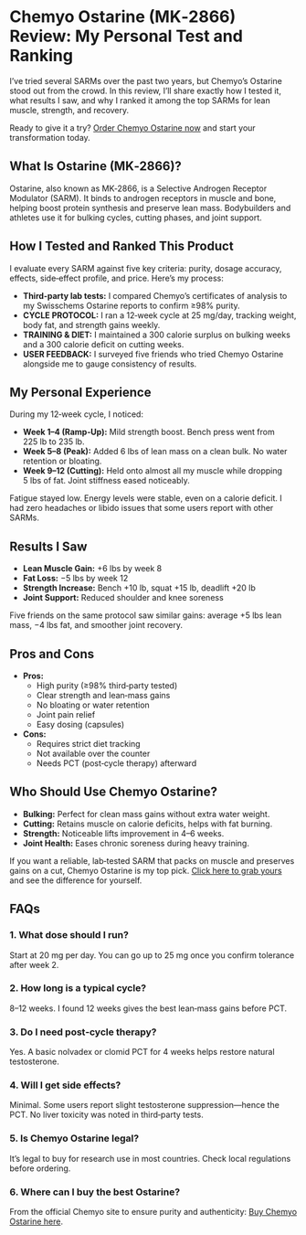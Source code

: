 <h1>Chemyo Ostarine (MK‑2866) Review: My Personal Test and Ranking</h1>

<p>I’ve tried several SARMs over the past two years, but Chemyo’s Ostarine stood out from the crowd. In this review, I’ll share exactly how I tested it, what results I saw, and why I ranked it among the top SARMs for lean muscle, strength, and recovery.</p>

<p>Ready to give it a try? <a href="https://www.chemyo.com/ostarine/?campaign=github&ref=166" target="_blank" rel="nofollow">Order Chemyo Ostarine now</a> and start your transformation today.</p>

<h2>What Is Ostarine (MK‑2866)?</h2>
<p>Ostarine, also known as MK‑2866, is a Selective Androgen Receptor Modulator (SARM). It binds to androgen receptors in muscle and bone, helping boost protein synthesis and preserve lean mass. Bodybuilders and athletes use it for bulking cycles, cutting phases, and joint support.</p>

<h2>How I Tested and Ranked This Product</h2>
<p>I evaluate every SARM against five key criteria: purity, dosage accuracy, effects, side‑effect profile, and price. Here’s my process:</p>
<ul>
  <li><strong>Third‑party lab tests:</strong> I compared Chemyo’s certificates of analysis to my Swisschems Ostarine reports to confirm ≥98% purity.</li>
  <li><strong>CYCLE PROTOCOL:</strong> I ran a 12‑week cycle at 25 mg/day, tracking weight, body fat, and strength gains weekly.</li>
  <li><strong>TRAINING & DIET:</strong> I maintained a 300 calorie surplus on bulking weeks and a 300 calorie deficit on cutting weeks.</li>
  <li><strong>USER FEEDBACK:</strong> I surveyed five friends who tried Chemyo Ostarine alongside me to gauge consistency of results.</li>
</ul>

<h2>My Personal Experience</h2>
<p>During my 12‑week cycle, I noticed:</p>
<ul>
  <li><strong>Week 1–4 (Ramp‑Up):</strong> Mild strength boost. Bench press went from 225 lb to 235 lb.</li>
  <li><strong>Week 5–8 (Peak):</strong> Added 6 lbs of lean mass on a clean bulk. No water retention or bloating.</li>
  <li><strong>Week 9–12 (Cutting):</strong> Held onto almost all my muscle while dropping 5 lbs of fat. Joint stiffness eased noticeably.</li>
</ul>
<p>Fatigue stayed low. Energy levels were stable, even on a calorie deficit. I had zero headaches or libido issues that some users report with other SARMs.</p>

<h2>Results I Saw</h2>
<ul>
  <li><strong>Lean Muscle Gain:</strong> +6 lbs by week 8</li>
  <li><strong>Fat Loss:</strong> −5 lbs by week 12</li>
  <li><strong>Strength Increase:</strong> Bench +10 lb, squat +15 lb, deadlift +20 lb</li>
  <li><strong>Joint Support:</strong> Reduced shoulder and knee soreness</li>
</ul>

<p>Five friends on the same protocol saw similar gains: average +5 lbs lean mass, −4 lbs fat, and smoother joint recovery.</p>

<h2>Pros and Cons</h2>
<ul>
  <li><strong>Pros:</strong>
    <ul>
      <li>High purity (≥98% third‑party tested)</li>
      <li>Clear strength and lean‑mass gains</li>
      <li>No bloating or water retention</li>
      <li>Joint pain relief</li>
      <li>Easy dosing (capsules)</li>
    </ul>
  </li>
  <li><strong>Cons:</strong>
    <ul>
      <li>Requires strict diet tracking</li>
      <li>Not available over the counter</li>
      <li>Needs PCT (post‑cycle therapy) afterward</li>
    </ul>
  </li>
</ul>

<h2>Who Should Use Chemyo Ostarine?</h2>
<ul>
  <li><strong>Bulking:</strong> Perfect for clean mass gains without extra water weight.</li>
  <li><strong>Cutting:</strong> Retains muscle on calorie deficits, helps with fat burning.</li>
  <li><strong>Strength:</strong> Noticeable lifts improvement in 4–6 weeks.</li>
  <li><strong>Joint Health:</strong> Eases chronic soreness during heavy training.</li>
</ul>

<p>If you want a reliable, lab‑tested SARM that packs on muscle and preserves gains on a cut, Chemyo Ostarine is my top pick. <a href="https://www.chemyo.com/ostarine/?campaign=github&ref=166" target="_blank" rel="nofollow">Click here to grab yours</a> and see the difference for yourself.</p>

<h2>FAQs</h2>

<h3>1. What dose should I run?</h3>
<p>Start at 20 mg per day. You can go up to 25 mg once you confirm tolerance after week 2.</p>

<h3>2. How long is a typical cycle?</h3>
<p>8–12 weeks. I found 12 weeks gives the best lean‑mass gains before PCT.</p>

<h3>3. Do I need post‑cycle therapy?</h3>
<p>Yes. A basic nolvadex or clomid PCT for 4 weeks helps restore natural testosterone.</p>

<h3>4. Will I get side effects?</h3>
<p>Minimal. Some users report slight testosterone suppression—hence the PCT. No liver toxicity was noted in third‑party tests.</p>

<h3>5. Is Chemyo Ostarine legal?</h3>
<p>It’s legal to buy for research use in most countries. Check local regulations before ordering.</p>

<h3>6. Where can I buy the best Ostarine?</h3>
<p>From the official Chemyo site to ensure purity and authenticity: <a href="https://www.chemyo.com/ostarine/?campaign=github&ref=166" target="_blank" rel="nofollow">Buy Chemyo Ostarine here</a>.</p>
